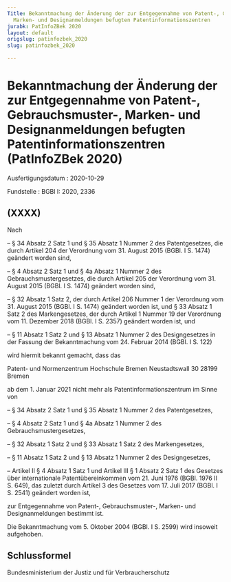 ```yaml
---
Title: Bekanntmachung der Änderung der zur Entgegennahme von Patent-, Gebrauchsmuster-,
  Marken- und Designanmeldungen befugten Patentinformationszentren
jurabk: PatInfoZBek 2020
layout: default
origslug: patinfozbek_2020
slug: patinfozbek_2020

---
```


# Bekanntmachung der Änderung der zur Entgegennahme von Patent-, Gebrauchsmuster-, Marken- und Designanmeldungen befugten Patentinformationszentren (PatInfoZBek 2020)

Ausfertigungsdatum
:   2020-10-29

Fundstelle
:   BGBl I: 2020, 2336


## (XXXX)

Nach

–   § 34 Absatz 2 Satz 1 und § 35 Absatz 1 Nummer 2 des Patentgesetzes, die durch Artikel 204 der Verordnung vom 31. August 2015 (BGBl. I S. 1474) geändert worden sind,


–   § 4 Absatz 2 Satz 1 und § 4a Absatz 1 Nummer 2 des Gebrauchsmustergesetzes, die durch Artikel 205 der Verordnung vom 31. August 2015 (BGBl. I S. 1474) geändert worden sind,


–   § 32 Absatz 1 Satz 2, der durch Artikel 206 Nummer 1 der Verordnung vom 31. August 2015 (BGBl. I S. 1474) geändert worden ist, und § 33 Absatz 1 Satz 2 des Markengesetzes, der durch Artikel 1 Nummer 19 der Verordnung vom 11. Dezember 2018 (BGBl. I S. 2357) geändert worden ist, und


–   § 11 Absatz 1 Satz 2 und § 13 Absatz 1 Nummer 2 des Designgesetzes in der Fassung der Bekanntmachung vom 24. Februar 2014 (BGBl. I S. 122)



wird hiermit bekannt gemacht, dass das

Patent- und Normenzentrum
Hochschule Bremen
Neustadtswall 30
28199 Bremen

ab dem 1. Januar 2021 nicht mehr als Patentinformationszentrum im Sinne von

–   § 34 Absatz 2 Satz 1 und § 35 Absatz 1 Nummer 2 des Patentgesetzes,


–   § 4 Absatz 2 Satz 1 und § 4a Absatz 1 Nummer 2 des Gebrauchsmustergesetzes,


–   § 32 Absatz 1 Satz 2 und § 33 Absatz 1 Satz 2 des Markengesetzes,


–   § 11 Absatz 1 Satz 2 und § 13 Absatz 1 Nummer 2 des Designgesetzes,


–   Artikel II § 4 Absatz 1 Satz 1 und Artikel III § 1 Absatz 2 Satz 1 des Gesetzes über internationale Patentübereinkommen vom 21. Juni 1976 (BGBl. 1976 II S. 649), das zuletzt durch Artikel 3 des Gesetzes vom 17. Juli 2017 (BGBl. I S. 2541) geändert worden ist,



zur Entgegennahme von Patent-, Gebrauchsmuster-, Marken- und Designanmeldungen bestimmt ist.

Die Bekanntmachung vom 5. Oktober 2004 (BGBl. I S. 2599) wird insoweit aufgehoben.


## Schlussformel

Bundesministerium der Justiz und für Verbraucherschutz

